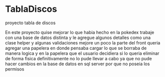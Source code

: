 # TablaDiscos
proyecto tabla de discos

En este proyecto quise mejorar lo que habia hecho en la pokedex 
trabaje con una base de datos distinta y le agregue algunos detalles como una clase helper y algunas validaciones
mejore un poco la parte del front
queria agregar una papelera en donde pensaba cargar lo que se borraba de manera logica y en la papelera que el usuario decidiera si lo queria eliminar de forma fisica definitivamente
no lo pude llevar a cabo ya que no pude hacer cambios en la base de datos en sql server por que no poseia los permisos
